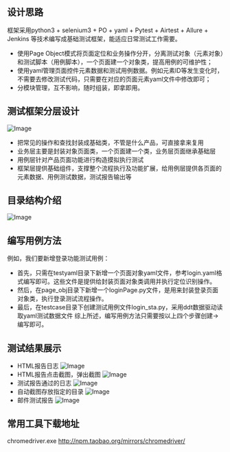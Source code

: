## 设计思路
框架采用python3 + selenium3 + PO + yaml + Pytest + Airtest + Allure + Jenkins 等技术编写成基础测试框架，能适应日常测试工作需要。
* 使用Page Object模式将页面定位和业务操作分开，分离测试对象（元素对象）和测试脚本（用例脚本），一个页面建一个对象类，提高用例的可维护性；
* 使用yaml管理页面控件元素数据和测试用例数据。例如元素ID等发生变化时，不需要去修改测试代码，只需要在对应的页面元素yaml文件中修改即可；
* 分模块管理，互不影响，随时组装，即拿即用。

## 测试框架分层设计
![Image](https://github.com/yingoja/DemoUI/blob/master/share/screeshots/frame.JPG)
* 把常见的操作和查找封装成基础类，不管是什么产品，可直接拿来复用
* 业务层主要是封装对象页面类，一个页面建一个类，业务层页面继承基础层
* 用例层针对产品页面功能进行构造摸拟执行测试
* 框架层提供基础组件，支撑整个流程执行及功能扩展，给用例层提供各页面的元素数据、用例测试数据，测试报告输出等
## 目录结构介绍
![Image](https://github.com/yingoja/DemoUI/blob/master/share/screeshots/2.JPG)
## 编写用例方法
例如，我们要新增登录功能测试用例：
* 首先，只需在testyaml目录下新增一个页面对象yaml文件，参考login.yaml格式编写即可。这些文件是提供给封装页面对象类调用并执行定位识别操作。
* 然后，在page_obj目录下新增一个loginPage.py文件，是用来封装登录页面对象类，执行登录测试流程操作。
* 最后，在testcase目录下创建测试用例文件login_sta.py，采用ddt数据驱动读取yaml测试数据文件
综上所述，编写用例方法只需要按以上四个步骤创建->编写即可。
## 测试结果展示
* HTML报告日志
![Image](https://github.com/yingoja/DemoUI/blob/master/share/screeshots/html1.JPG)
* HTML报告点击截图，弹出截图
![Image](https://github.com/yingoja/DemoUI/blob/master/share/screeshots/html2.JPG)
* 测试报告通过的日志
![Image](https://github.com/yingoja/DemoUI/blob/master/share/screeshots/html3.JPG)
* 自动截图存放指定的目录
![Image](https://github.com/yingoja/DemoUI/blob/master/share/screeshots/jietu.JPG)
* 邮件测试报告
![Image](https://github.com/yingoja/DemoUI/blob/master/share/screeshots/mail.JPG)

## 常用工具下载地址
chromedriver.exe
http://npm.taobao.org/mirrors/chromedriver/
